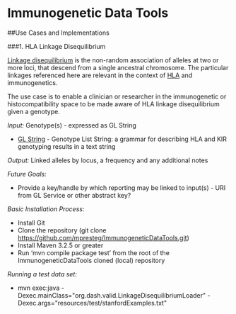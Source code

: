 Immunogenetic Data Tools
=======================

##Use Cases and Implementations

###1. HLA Linkage Disequilibrium

[Linkage disequilibrium](http://en.wikipedia.org/wiki/Linkage_disequilibrium) is the non-random association of alleles at two or more loci, that descend from a single ancestral chromosome.  The particular linkages referenced here are relevant in the context of [HLA](http://en.wikipedia.org/wiki/Human_leukocyte_antigen) and immunogenetics.

The use case is to enable a clinician or researcher in the immunogenetic or histocompatibility space to be made aware of HLA linkage disequilibrium given a genotype.

*Input:*  Genotype(s) - expressed as GL String

 * [GL String](http://www.ncbi.nlm.nih.gov/pmc/articles/PMC3715123/) - Genotype List String: a grammar for describing HLA and KIR genotyping results in a text string
 
*Output:*  Linked alleles by locus, a frequency and any additional notes

*Future Goals:*

 * Provide a key/handle by which reporting may be linked to input(s) - URI from GL Service or other abstract key?
 
*Basic Installation Process:*

 * Install Git
 * Clone the repository (git clone https://github.com/mpresteg/ImmunogeneticDataTools.git)
 * Install Maven 3.2.5 or greater
 * Run ‘mvn compile package test’ from the root of the ImmunogeneticDataTools cloned (local) repository

*Running a test data set:*

 * mvn exec:java -Dexec.mainClass="org.dash.valid.LinkageDisequilibriumLoader" -Dexec.args="resources/test/stanfordExamples.txt"
 